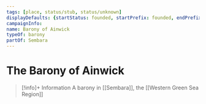 ```yaml
---
tags: [place, status/stub, status/unknown]
displayDefaults: {startStatus: founded, startPrefix: founded, endPrefix: destroyed, endStatus: destroyed}
campaignInfo:
name: Barony of Ainwick
typeOf: barony
partOf: Sembara
---
```

# The Barony of Ainwick
>[!info]+ Information
> A barony in [[Sembara]], the [[Western Green Sea Region]]

